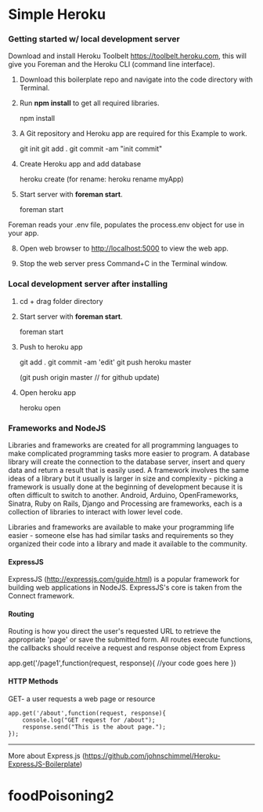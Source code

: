 # Simple Heroku


### Getting started w/ local development server

Download and install Heroku Toolbelt <https://toolbelt.heroku.com>, this will give you Foreman and the Heroku CLI (command line interface).

1) Download this boilerplate repo and navigate into the code directory with Terminal.

2) Run **npm install** to get all required libraries.

	npm install

3) A Git repository and Heroku app are required for this Example to work. 

	git init
	git add .
	git commit -am "init commit"


4) Create Heroku app and add database

	heroku create 
	(for rename: heroku rename myApp)

7) Start server with **foreman start**.

	foreman start

Foreman reads your .env file, populates the process.env object for use in your app.

8) Open web browser to <http://localhost:5000> to view the web app.

9) Stop the web server press Command+C in the Terminal window.



### Local development server after installing

1) cd + drag folder directory

2) Start server with **foreman start**.

	foreman start
	
3) Push to heroku app
	
	git add .
	git commit -am 'edit'
	git push heroku master
	
	(git push origin master // for github update)
	
4) Open heroku app

	heroku open


### Frameworks and NodeJS

Libraries and frameworks are created for all programming languages to make complicated programming tasks more easier to program. A database library will create the connection to the database server, insert and query data and return a result that is easily used. A framework involves the same ideas of a library but it usually is larger in size and complexity - picking a framework is usually done at the beginning of development because it is often difficult to switch to another. Android, Arduino, OpenFrameworks, Sinatra, Ruby on Rails, Django and Processing are frameworks, each is a collection of libraries to interact with lower level code.

Libraries and frameworks are available to make your programming life easier - someone else has had similar tasks and requirements so they organized their code into a library and made it available to the community.

#### ExpressJS

ExpressJS (http://expressjs.com/guide.html) is a popular framework for building web applications in NodeJS. ExpressJS's core is taken from the Connect framework.

#### Routing

Routing is how you direct the user's requested URL to retrieve the appropriate 'page' or save the submitted form. All routes execute functions, the callbacks should receive a request and response object from Express

app.get('/page1',function(request, response){
    //your code goes here
})

#### HTTP Methods

GET- a user requests a web page or resource

	app.get('/about',function(request, response){
	    console.log("GET request for /about");
	    response.send("This is the about page.");
	});

-----

More about Express.js (https://github.com/johnschimmel/Heroku-ExpressJS-Boilerplate)
# foodPoisoning2
